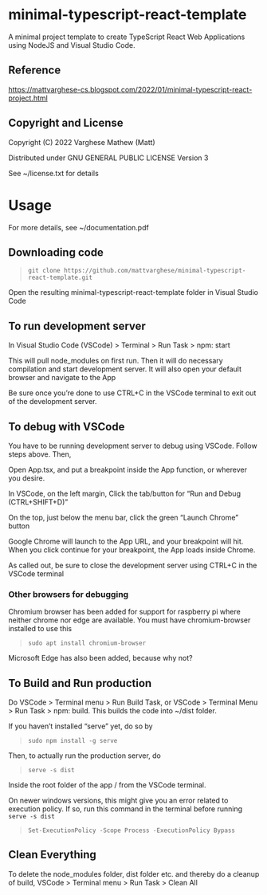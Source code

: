 # minimal-typescript-react-template
A minimal project template to create TypeScript React Web Applications 
using NodeJS and Visual Studio Code.

## Reference
https://mattvarghese-cs.blogspot.com/2022/01/minimal-typescript-react-project.html

## Copyright and License
Copyright (C) 2022 Varghese Mathew (Matt)

Distributed under GNU GENERAL PUBLIC LICENSE Version 3

See ~/license.txt for details

# Usage
For more details, see ~/documentation.pdf

## Downloading code
> `git clone https://github.com/mattvarghese/minimal-typescript-react-template.git`

Open the resulting minimal-typescript-react-template folder in Visual Studio Code

## To run development server
In Visual Studio Code (VSCode) > Terminal > Run Task > npm: start

This will pull node_modules on first run. Then it will do necessary compilation and start development server. It will also open your default browser and navigate to the App

Be sure once you’re done to use CTRL+C in the VSCode terminal to exit out of the development server.

## To debug with VSCode
You have to be running development server to debug using VSCode. Follow steps above. Then,

Open App.tsx, and put a breakpoint inside the App function, or wherever you desire.

In VSCode, on the left margin, Click the tab/button for “Run and Debug (CTRL+SHIFT+D)”

On the top, just below the menu bar, click the green “Launch Chrome” button

Google Chrome will launch to the App URL, and your breakpoint will hit. When you click continue for your breakpoint, the App loads inside Chrome.

As called out, be sure to close the development server using CTRL+C in the VSCode terminal

### Other browsers for debugging
Chromium browser has been added for support for raspberry pi where 
neither chrome nor edge are available. You must have chromium-browser installed
to use this
> `sudo apt install chromium-browser`

Microsoft Edge has also been added, because why not?

## To Build and Run production
Do VSCode > Terminal menu > Run Build Task, or VSCode > Terminal Menu > Run Task > npm: build. This builds the code into ~/dist folder.

If you haven’t installed “serve” yet, do so by 
> `sudo npm install -g serve`

Then, to actually run the production server, do 
> `serve -s dist`

Inside the root folder of the app / from the VSCode terminal.

On newer windows versions, this might give you an error related to execution policy. If so, run this command in the terminal before running `serve -s dist`
> `Set-ExecutionPolicy -Scope Process -ExecutionPolicy Bypass`

## Clean Everything
To delete the node_modules folder, dist folder etc. and thereby do a cleanup of build, VSCode > Terminal menu > Run Task > Clean All
